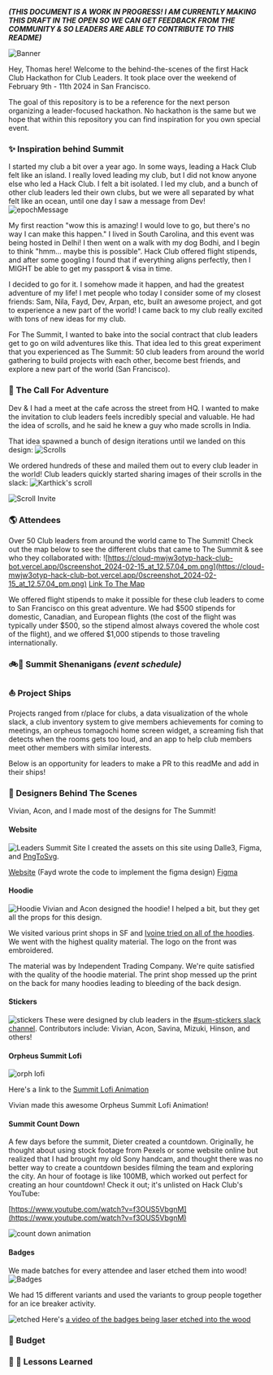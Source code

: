 ***(THIS DOCUMENT IS A WORK IN PROGRESS! I AM CURRENTLY MAKING THIS DRAFT IN THE OPEN SO WE CAN GET FEEDBACK FROM THE COMMUNITY & SO LEADERS ARE ABLE TO CONTRIBUTE TO THIS README)***

![Banner](https://cloud-qvaqr68xu-hack-club-bot.vercel.app/0summithighres.png)

Hey, Thomas here! Welcome to the behind-the-scenes of the first Hack Club Hackathon for Club Leaders. It took place over the weekend of February 9th - 11th 2024 in San Francisco. 

The goal of this repository is to be a reference for the next person organizing a leader-focused hackathon. No hackathon is the same but we hope that within this repository you can find inspiration for you own special event.

### ✨ Inspiration behind Summit
I started my club a bit over a year ago. In some ways, leading a Hack Club felt like an island. I really loved leading my club, but I did not know anyone else who led a Hack Club. I felt a bit isolated. I led my club, and a bunch of other club leaders led their own clubs, but we were all separated by what felt like an ocean, until one day I saw a message from Dev! 
<img src="https://cloud-d1cu7e1qp-hack-club-bot.vercel.app/0screenshot_2024-02-15_at_12.39.38_pm.png" alt="epochMessage" style="max-height: 300px;">

My first reaction "wow this is amazing! I would love to go, but there's no way I can make this happen." I lived in South Carolina, and this event was being hosted in Delhi! I then went on a walk with my dog Bodhi, and I begin to think "hmm... maybe this is possible".  Hack Club offered flight stipends, and after some googling I found that if everything aligns perfectly, then I MIGHT be able to get my passport & visa in time. 

I decided to go for it. I somehow made it happen, and had the greatest adventure of my life! I met people who today I consider some of my closest friends: Sam, Nila, Fayd, Dev, Arpan, etc, built an awesome project, and got to experience a new part of the world! I came back to my club really excited with tons of new ideas for my club. 

For The Summit, I wanted to bake into the social contract that club leaders get to go on wild adventures like this. That idea led to this great experiment that you experienced as The Summit: 50 club leaders from around the world gathering to build projects with each other, become best friends, and explore a new part of the world (San Francisco).

### 📜 The Call For Adventure
Dev & I had a meet at the cafe across the street from HQ. I wanted to make the invitation to club leaders feels incredibly special and valuable. He had the idea of scrolls, and he said he knew a guy who made scrolls in India. 

That idea spawned a bunch of design iterations until we landed on this design:
![Scrolls](https://cloud-6c2qm4k10-hack-club-bot.vercel.app/0frontbackdesign.png)

We ordered hundreds of these and mailed them out to every club leader in the world! Club leaders quickly started sharing images of their scrolls in the slack: 
![Karthick's scroll](https://cloud-hmupivcda-hack-club-bot.vercel.app/0screenshot_2024-02-15_at_12.53.40_pm.png)

![Scroll Invite](https://cloud-bilyxu3xf-hack-club-bot.vercel.app/0screenshot_2024-02-15_at_12.54.12_pm.png)
### 🌎 Attendees
Over 50 Club leaders from around the world came to The Summit! Check out the map below to see the different clubs that came to The Summit & see who they collaborated with:
![https://cloud-mwjw3otyp-hack-club-bot.vercel.app/0screenshot_2024-02-15_at_12.57.04_pm.png](https://cloud-mwjw3otyp-hack-club-bot.vercel.app/0screenshot_2024-02-15_at_12.57.04_pm.png)
[Link To The Map](https://summap.vercel.app)

We offered flight stipends to make it possible for these club leaders to come to San Francisco on this great adventure. We had $500 stipends for domestic, Canadian, and European flights (the cost of the flight was typically under $500, so the stipend almost always covered the whole cost of the flight), and we offered $1,000 stipends to those traveling internationally. 
### 🚲🌁 Summit Shenanigans *(event schedule)*


### ⛵ Project Ships  
Projects ranged from r/place for clubs, a data visualization of the whole slack, a club inventory system to give members achievements for coming to meetings, an orpheus tomagochi home screen widget, a screaming fish that detects when the rooms gets too loud, and an app to help club members meet other members with similar interests.

Below is an opportunity for leaders to make a PR to this readMe and add in their ships!
### 🎨 Designers Behind The Scenes
Vivian, Acon, and I made most of the designs for The Summit!

#### Website
![Leaders Summit Site](https://cloud-qcgkae8nd-hack-club-bot.vercel.app/0screenshot_2024-02-15_at_2.18.27_pm.png)
I created the assets on this site using Dalle3, Figma, and [PngToSvg](https://www.pngtosvg.com).

[Website](https://summit.hackclub.com/) (Fayd wrote the code to implement the figma design)
[Figma](https://www.figma.com/file/mqM6QHQXG3Y9VR7eLP2Hlc/Leaders-Summit-Site?type=design&node-id=200%3A34&mode=design&t=wSM7aAZ4iPPlfG85-1)

#### Hoodie
![Hoodie](https://cloud-je98eg8ld-hack-club-bot.vercel.app/0hoodiedesign.png)
Vivian and Acon designed the hoodie! I helped a bit, but they get all the props for this design. 

We visited various print shops in SF and [Ivoine tried on all of the hoodies](https://hackclub.slack.com/archives/C06ECPCR5EE/p1706052482386259). We went with the highest quality material. The logo on the front was embroidered. 

The material was by Independent Trading Company. We're quite satisfied with the quality of the hoodie material. The print shop messed up the print on the back for many hoodies leading to bleeding of the back design. 

#### Stickers
![stickers](https://cloud-rfxmxu758-hack-club-bot.vercel.app/0coolstickers.png)
These were designed by club leaders in the [#sum-stickers slack channel](https://hackclub.slack.com/archives/C06ELCK1D4L). Contributors include: Vivian, Acon, Savina, Mizuki, Hinson, and others!
#### Orpheus Summit Lofi
![orph lofi](https://cloud-gjgvezsym-hack-club-bot.vercel.app/0screenshot_2024-02-15_at_2.39.42_pm.png)

Here's a link to the [Summit Lofi Animation ](https://cloud-dejynxdzh-hack-club-bot.vercel.app/0202402062147__6_.mp4)

Vivian made this awesome Orpheus Summit Lofi Animation!
#### Summit Count Down
A few days before the summit, Dieter created a countdown. Originally, he thought about using stock footage from Pexels or some website online but realized that I had brought my old Sony handcam, and thought there was no better way to create a countdown besides filming the team and exploring the city. An hour of footage is like 100MB, which worked out perfect for creating an hour countdown! Check it out; it's unlisted on Hack Club's YouTube:

[https://www.youtube.com/watch?v=f3OUS5VbgnM](https://www.youtube.com/watch?v=f3OUS5VbgnM)

![count down animation](https://cloud-qmhom85rv-hack-club-bot.vercel.app/0screenshot_2024-02-15_at_2.43.08_pm.png)
#### Badges
We made batches for every attendee and laser etched them into wood!
![Badges](https://cloud-lebw9049a-hack-club-bot.vercel.app/0screenshot_2024-02-15_at_2.46.13_pm.png)

We had 15 different variants and used the variants to group people together for an ice breaker activity.

![etched](https://cloud-hu69ua4uu-hack-club-bot.vercel.app/0screenshot_2024-02-15_at_2.49.10_pm.png)
Here's [a video of the badges being laser etched into the wood]([https://cloud-9p5x58oxo-hack-club-bot.vercel.app/0video_clip__2024-02-05_17_04_40_.mp4](https://cloud-9p5x58oxo-hack-club-bot.vercel.app/0video_clip__2024-02-05_17_04_40_.mp4))

### 🏦 Budget 

### 🍵 📖 Lessons Learned
